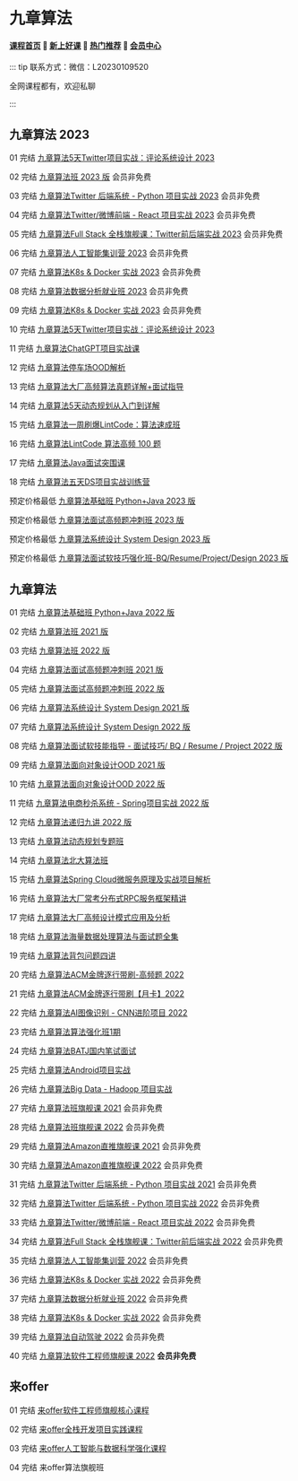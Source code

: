 # 九章算法

#### [**课程首页**](../../README.md) 💖 [**新上好课**](./xshk.md) 💖 [**热门推荐**](./rmtj.md) 💖 [**会员中心**](./vip.md)

::: tip
联系方式：微信：L20230109520

全网课程都有，欢迎私聊

:::

## 九章算法 2023

01 完结 [九章算法5天Twitter项目实战：评论系统设计 2023](https://www.jiuzhang.com/course/135)

02 完结 [九章算法班 2023 版](https://www.jiuzhang.com/course/71) 会员非免费

03 完结 [九章算法Twitter 后端系统 - Python 项目实战 2023](https://www.jiuzhang.com/course/89/) 会员非免费

04 完结 [九章算法Twitter/微博前端 - React 项目实战 2023](https://www.jiuzhang.com/course/119) 会员非免费

05 完结 [九章算法Full Stack 全栈旗舰课：Twitter前后端实战 2023](https://www.jiuzhang.com/course/126) 会员非免费

06 完结 [九章算法人工智能集训营 2023](https://www.jiuzhang.com/course/20/) 会员非免费

07 完结 [九章算法K8s & Docker 实战 2023](https://www.jiuzhang.com/course/117) 会员非免费

08 完结 [九章算法数据分析就业班 2023](https://www.jiuzhang.com/course/104/) 会员非免费

09 完结 [九章算法K8s & Docker 实战 2023](https://www.jiuzhang.com/course/117) 会员非免费

10 完结 [九章算法5天Twitter项目实战：评论系统设计 2023](https://www.jiuzhang.com/course/135)

11 完结 [九章算法ChatGPT项目实战课](https://www.jiuzhang.com/course/150)

12 完结 [九章算法停车场OOD解析](https://www.jiuzhang.com/course/142)

13 完结 [九章算法大厂高频算法真题详解+面试指导](https://www.jiuzhang.com/course/146)

14 完结 [九章算法5天动态规划从入门到详解](https://www.jiuzhang.com/course/140)

15 完结 [九章算法一周刷爆LintCode：算法速成班](https://www.jiuzhang.com/course/132)

16 完结 [九章算法LintCode 算法高频 100 题](https://www.jiuzhang.com/course/131)

17 完结 [九章算法Java面试突围课](https://www.jiuzhang.com/course/125)

18 完结 [九章算法五天DS项目实战训练营](https://www.jiuzhang.com/course/113)

预定价格最低 [九章算法基础班 Python+Java 2023 版](https://www.jiuzhang.com/course/84)

预定价格最低 [九章算法面试高频题冲刺班 2023 版](https://www.jiuzhang.com/course/80/)

预定价格最低 [九章算法系统设计 System Design 2023 版](https://www.jiuzhang.com/course/77)

预定价格最低 [九章算法面试软技巧强化班-BQ/Resume/Project/Design 2023 版](https://www.jiuzhang.com/course/69/)

## 九章算法



01 完结 [九章算法基础班 Python+Java 2022 版](https://www.jiuzhang.com/course/84)

02 完结 [九章算法班 2021 版](https://www.jiuzhang.com/course/71)

03 完结 [九章算法班 2022 版](https://www.jiuzhang.com/course/71)

04 完结 [九章算法面试高频题冲刺班 2021 版](https://www.jiuzhang.com/course/80/)

05 完结 [九章算法面试高频题冲刺班 2022 版](https://www.jiuzhang.com/course/80/)

06 完结 [九章算法系统设计 System Design 2021 版](https://www.jiuzhang.com/course/77)

07 完结 [九章算法系统设计 System Design 2022 版](https://www.jiuzhang.com/course/77)

08 完结 [九章算法面试软技能指导 - 面试技巧/ BQ / Resume / Project 2022 版](https://www.jiuzhang.com/course/69/)

09 完结 [九章算法面向对象设计OOD 2021 版](https://www.jiuzhang.com/course/40/)

10 完结 [九章算法面向对象设计OOD 2022 版](https://www.jiuzhang.com/course/120)

11 完结 [九章算法电商秒杀系统 - Spring项目实战 2022 版](https://www.jiuzhang.com/course/86/)

12 完结 [九章算法递归九讲 2022 版](https://www.jiuzhang.com/course/94)

13 完结 [九章算法动态规划专题班](https://www.jiuzhang.com/course/36/)

14 完结 [九章算法北大算法班](https://www.jiuzhang.com/course/110/)

15 完结 [九章算法Spring Cloud微服务原理及实战项目解析](https://www.jiuzhang.com/course/82/)

16 完结 [九章算法大厂常考分布式RPC服务框架精讲](https://www.jiuzhang.com/course/83/)

17 完结 [九章算法大厂高频设计模式应用及分析](https://www.jiuzhang.com/course/78/)

18 完结 [九章算法海量数据处理算法与面试题全集](https://www.jiuzhang.com/course/56/)

19 完结 [九章算法背包问题四讲](https://www.jiuzhang.com/course/32/)

20 完结 [九章算法ACM金牌逐行带刷-高频题 2022](https://www.jiuzhang.com/course/111/)

21 完结 [九章算法ACM金牌逐行带刷【月卡】2022](https://www.jiuzhang.com/course/128)

22 完结 [九章算法AI图像识别 - CNN进阶项目 2022](https://www.jiuzhang.com/course/88)

23 完结 [九章算法算法强化班1期](https://www.jiuzhang.com/course/127)

24 完结 [九章算法BATJ国内笔试面试](https://www.jiuzhang.com/course/127)

25 完结 [九章算法Android项目实战](https://www.jiuzhang.com/course/127)

26 完结 [九章算法Big Data - Hadoop 项目实战](https://www.jiuzhang.com/course/127)

27 完结 [九章算法班旗舰课 2021](https://www.jiuzhang.com/premium-course/160/) 会员非免费

28 完结 [九章算法班旗舰课 2022](https://www.jiuzhang.com/premium-course/160/) 会员非免费

29 完结 [九章算法Amazon直推旗舰课 2021](https://www.jiuzhang.com/premium-course/249) 会员非免费

30 完结 [九章算法Amazon直推旗舰课 2022](https://www.jiuzhang.com/premium-course/249) 会员非免费

31 完结 [九章算法Twitter 后端系统 - Python 项目实战 2021](https://www.jiuzhang.com/course/89/) 会员非免费

32 完结 [九章算法Twitter 后端系统 - Python 项目实战 2022](https://www.jiuzhang.com/course/89/) 会员非免费

33 完结 [九章算法Twitter/微博前端 - React 项目实战 2022](https://www.jiuzhang.com/course/119) 会员非免费

34 完结 [九章算法Full Stack 全栈旗舰课：Twitter前后端实战 2022](https://www.jiuzhang.com/course/126) 会员非免费

35 完结 [九章算法人工智能集训营 2022](https://www.jiuzhang.com/course/20/) 会员非免费

36 完结 [九章算法K8s & Docker 实战 2022](https://www.jiuzhang.com/course/117) 会员非免费

37 完结 [九章算法数据分析就业班 2022](https://www.jiuzhang.com/course/104/) 会员非免费

38 完结 [九章算法K8s & Docker 实战 2022](https://www.jiuzhang.com/course/117) 会员非免费

39 完结 [九章算法自动驾驶 2022](https://www.jiuzhang.com/course/115) 会员非免费

40 完结 [九章算法软件工程师旗舰课 2022](https://www.jiuzhang.com/premium-course/159/) **会员非免费**

## 来offer

01 完结 [来offer软件工程师旗舰核心课程](https://www.laioffer.com/zh/course/software-development/)

02 完结 [来offer全栈开发项目实践课程](https://www.laioffer.com/zh/course/full-stack-development/)

03 完结 [来offer人工智能与数据科学强化课程](https://www.laioffer.com/zh/course/ai-and-data-engineering/)

04 完结 来offer算法旗舰班

